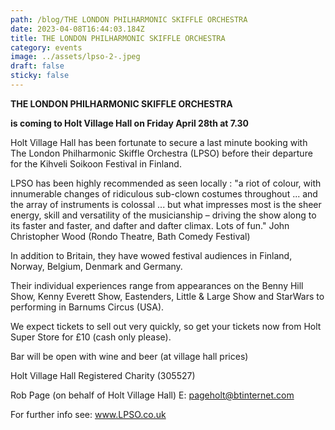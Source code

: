 ```yaml
---
path: /blog/THE LONDON PHILHARMONIC SKIFFLE ORCHESTRA
date: 2023-04-08T16:44:03.184Z
title: THE LONDON PHILHARMONIC SKIFFLE ORCHESTRA
category: events
image: ../assets/lpso-2-.jpeg
draft: false
sticky: false
---
```

**THE LONDON PHILHARMONIC SKIFFLE ORCHESTRA** 

**is coming to Holt Village Hall on Friday April 28th at 7.30** 

Holt Village Hall has been fortunate to secure a last minute booking with The London Philharmonic Skiffle Orchestra (LPSO) before their departure for the Kihveli Soikoon Festival in Finland. 

LPSO has been highly recommended as seen locally : "a riot of colour, with innumerable changes of ridiculous sub-clown costumes throughout ... and the array of instruments is colossal ... but what impresses most is the sheer energy, skill and versatility of the musicianship – driving the show along to its faster and faster, and dafter and dafter climax. Lots of fun." John Christopher Wood (Rondo Theatre, Bath Comedy Festival)

In addition to Britain, they have wowed festival audiences in Finland, Norway, Belgium, Denmark and Germany.

Their individual experiences range from appearances on the Benny Hill Show, Kenny Everett Show, Eastenders, Little & Large Show and StarWars to performing in Barnums Circus (USA).

We expect tickets to sell out very quickly, so get your tickets now from Holt Super Store for £10 (cash only please).

Bar will be open with wine and beer (at village hall prices)

Holt Village Hall Registered Charity (305527)

Rob Page (on behalf of Holt Village Hall) E: pageholt@btinternet.com 

For further info see: www.LPSO.co.uk